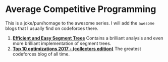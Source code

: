 # Average Competitive Programming

This is a joke/pun/homage to the awesome series. I will add the `awesome` blogs 
that I usually find on codeforces there.


1. [__Efficient and Easy Segment Trees__](https://codeforces.com/blog/entry/18051)
  Contains a brilliant analysis and even more brilliant implementation of segment trees.
2. [__Top 10 optimizations 2017 - (collectors edition)__](https://codeforces.com/blog/entry/53168)
  The greatest codeforces blog of all time.
